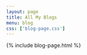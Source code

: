 ```yaml
---
layout: page
title: All My Blogs
menu: blog
css: ['blog-page.css']
---
```

{% include blog-page.html %}